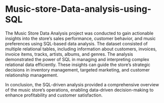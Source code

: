 # Music-store-Data-analysis-using-SQL
The Music Store Data Analysis project was conducted to gain actionable insights into the store’s sales performance, customer behavior, and music preferences using SQL-based data analysis. The dataset consisted of multiple relational tables, including information about customers, invoices, invoice items, tracks, artists, albums, and genres.
The analysis demonstrated the power of SQL in managing and interpreting complex relational data efficiently. These insights can guide the store’s strategic decisions in inventory management, targeted marketing, and customer relationship management.

In conclusion, the SQL-driven analysis provided a comprehensive overview of the music store’s operations, enabling data-driven decision-making to enhance profitability and customer satisfaction.

